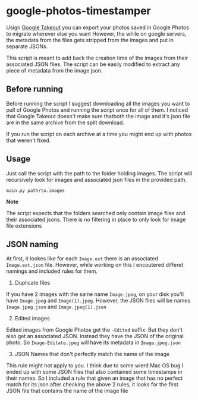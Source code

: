 # google-photos-timestamper

Usign [Google Takeout](https://takeout.google.com/settings/takeout) you can export your photos saved in Google Photos to migrate wherever else you want
However, the while on google servers, the metadata from the files gets stripped from the images and put in separate JSONs. 

This script is meant to add back the creation time of the images from their associated JSON files.
The script can be easily modified to extract any piece of metadata from the image json.

## Before running
Before running the script I suggest downloading all the images you want to pull of Google Photos and running the script once for all of them. 
I noticed that Google Takeout doesn't make sure thatboth the image and it's json file are in the same archive from the split download. 

If you run the script on each archive at a time you might end up with photos that weren't fixed.


## Usage

Just call the script with the path to the folder holding images. The script will recursively look for images and associated json files in the provided path.

`main.py path/to.images`


**Note**

The script expects that the folders searched only contain image files and their associated jsons. 
There is no filtering in place to only look for image file extensions


## JSON naming

At first, it lookes like for each `Image.ext` there is an associated `Image.ext.json` file. 
However, while working on this I encoutered differet namings and included rules for them.

1. Duplicate files

If you have 2 images with the same name `Image.jpeg`, on your disk you'll have `Image.jpeg` and `Image(1).jpeg`. 
However, the JSON files will be names `Image.jpeg.json` and `Image.jpeg(1).json`

2. Edited images

Edited images from Google Photos get the `-Edited` suffix. But they don't also get an associated JSON. Instead they have the JSON of the original photo.
So `Image-Editate.jpeg` will have its metadata in `Image.jpeg.json`

3. JSON Names that don't perfectly match the name of the image

This rule might not apply to you. I think due to some wierd Mac OS bug I ended up with some JSON files that also contained some timestamps in their names.
So I included a rule that given an image that has no perfect match for its json after checking the above 2 rules, 
it looks for the first JSON file that contains the name of the image file
